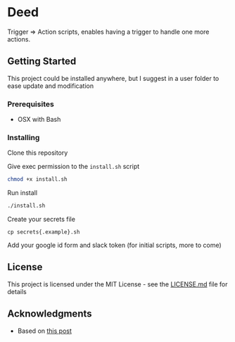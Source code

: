 # Deed

Trigger => Action scripts, enables having a trigger to handle one more actions.

## Getting Started

This project could be installed anywhere, but I suggest in a user folder to ease update and modification

### Prerequisites

- OSX with Bash

### Installing

Clone this repository

Give exec permission to the `install.sh` script

```bash
chmod +x install.sh
```

Run install

```bash
./install.sh
```

Create your secrets file

```
cp secrets{.example}.sh
```

Add your google id form and slack token (for initial scripts, more to come)

## License

This project is licensed under the MIT License - see the [LICENSE.md](LICENSE.md) file for details

## Acknowledgments

* Based on [this post](https://www.schiff.io/blog/2017/08/31/automating-slack-status-launchd)